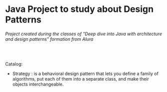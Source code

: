 # Java Project to study about Design Patterns

###### Project created during the classes of "Deep dive into Java with architecture and design patterns" formation from Alura  

<br>

Catalog:

- Strategy : is a behavioral design pattern that lets you define a family of algorithms, put each of them into a separate class, and make their objects interchangeable.

